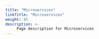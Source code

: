 ```yaml
---
title: "Microservices"
linkTitle: "Microservices"
weight: 85
description: >-
     Page description for Microservices
---
```


